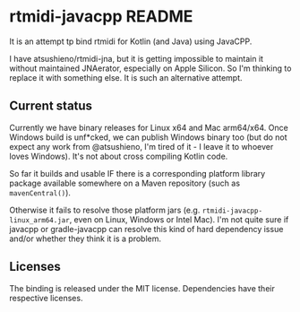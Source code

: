 # rtmidi-javacpp README

It is an attempt tp bind rtmidi for Kotlin (and Java) using JavaCPP.

I have atsushieno/rtmidi-jna, but it is getting impossible to maintain it without maintained JNAerator, especially on Apple Silicon. So I'm thinking to replace it with something else. It is such an alternative attempt.

## Current status

Currently we have binary releases for Linux x64 and Mac arm64/x64. Once Windows build is unf*cked, we can publish Windows binary too (but do not expect any work from @atsushieno, I'm tired of it - I leave it to whoever loves Windows). It's not about cross compiling Kotlin code.

So far it builds and usable IF there is a corresponding platform library package available somewhere on a Maven repository (such as `mavenCentral()`).

Otherwise it fails to resolve those platform jars (e.g. `rtmidi-javacpp-linux_arm64.jar`, even on Linux, Windows or Intel Mac). I'm not quite sure if javacpp or gradle-javacpp can resolve this kind of hard dependency issue and/or whether they think it is a problem.

## Licenses

The binding is released under the MIT license. Dependencies have their
respective licenses.
